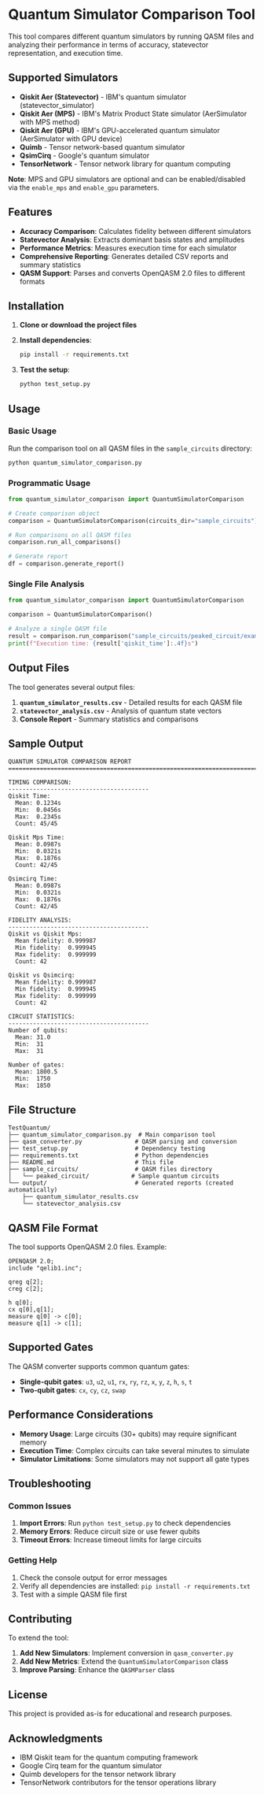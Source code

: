 # Quantum Simulator Comparison Tool

This tool compares different quantum simulators by running QASM files and analyzing their performance in terms of accuracy, statevector representation, and execution time.

## Supported Simulators

- **Qiskit Aer (Statevector)** - IBM's quantum simulator (statevector_simulator)
- **Qiskit Aer (MPS)** - IBM's Matrix Product State simulator (AerSimulator with MPS method)
- **Qiskit Aer (GPU)** - IBM's GPU-accelerated quantum simulator (AerSimulator with GPU device)
- **Quimb** - Tensor network-based quantum simulator
- **QsimCirq** - Google's quantum simulator
- **TensorNetwork** - Tensor network library for quantum computing

**Note**: MPS and GPU simulators are optional and can be enabled/disabled via the `enable_mps` and `enable_gpu` parameters.

## Features

- **Accuracy Comparison**: Calculates fidelity between different simulators
- **Statevector Analysis**: Extracts dominant basis states and amplitudes
- **Performance Metrics**: Measures execution time for each simulator
- **Comprehensive Reporting**: Generates detailed CSV reports and summary statistics
- **QASM Support**: Parses and converts OpenQASM 2.0 files to different formats

## Installation

1. **Clone or download the project files**

2. **Install dependencies**:
   ```bash
   pip install -r requirements.txt
   ```

3. **Test the setup**:
   ```bash
   python test_setup.py
   ```

## Usage

### Basic Usage

Run the comparison tool on all QASM files in the `sample_circuits` directory:

```bash
python quantum_simulator_comparison.py
```

### Programmatic Usage

```python
from quantum_simulator_comparison import QuantumSimulatorComparison

# Create comparison object
comparison = QuantumSimulatorComparison(circuits_dir="sample_circuits")

# Run comparisons on all QASM files
comparison.run_all_comparisons()

# Generate report
df = comparison.generate_report()
```

### Single File Analysis

```python
from quantum_simulator_comparison import QuantumSimulatorComparison

comparison = QuantumSimulatorComparison()

# Analyze a single QASM file
result = comparison.run_comparison("sample_circuits/peaked_circuit/example.qasm")
print(f"Execution time: {result['qiskit_time']:.4f}s")
```

## Output Files

The tool generates several output files:

1. **`quantum_simulator_results.csv`** - Detailed results for each QASM file
2. **`statevector_analysis.csv`** - Analysis of quantum state vectors
3. **Console Report** - Summary statistics and comparisons

## Sample Output

```
QUANTUM SIMULATOR COMPARISON REPORT
================================================================================

TIMING COMPARISON:
----------------------------------------
Qiskit Time:
  Mean: 0.1234s
  Min:  0.0456s
  Max:  0.2345s
  Count: 45/45

Qiskit Mps Time:
  Mean: 0.0987s
  Min:  0.0321s
  Max:  0.1876s
  Count: 42/45

Qsimcirq Time:
  Mean: 0.0987s
  Min:  0.0321s
  Max:  0.1876s
  Count: 42/45

FIDELITY ANALYSIS:
----------------------------------------
Qiskit vs Qiskit Mps:
  Mean fidelity: 0.999987
  Min fidelity:  0.999945
  Max fidelity:  0.999999
  Count: 42

Qiskit vs Qsimcirq:
  Mean fidelity: 0.999987
  Min fidelity:  0.999945
  Max fidelity:  0.999999
  Count: 42

CIRCUIT STATISTICS:
----------------------------------------
Number of qubits:
  Mean: 31.0
  Min:  31
  Max:  31

Number of gates:
  Mean: 1800.5
  Min:  1750
  Max:  1850
```

## File Structure

```
TestQuantum/
├── quantum_simulator_comparison.py  # Main comparison tool
├── qasm_converter.py               # QASM parsing and conversion
├── test_setup.py                   # Dependency testing
├── requirements.txt                # Python dependencies
├── README.md                       # This file
├── sample_circuits/                # QASM files directory
│   └── peaked_circuit/            # Sample quantum circuits
└── output/                         # Generated reports (created automatically)
    ├── quantum_simulator_results.csv
    └── statevector_analysis.csv
```

## QASM File Format

The tool supports OpenQASM 2.0 files. Example:

```qasm
OPENQASM 2.0;
include "qelib1.inc";

qreg q[2];
creg c[2];

h q[0];
cx q[0],q[1];
measure q[0] -> c[0];
measure q[1] -> c[1];
```

## Supported Gates

The QASM converter supports common quantum gates:

- **Single-qubit gates**: `u3`, `u2`, `u1`, `rx`, `ry`, `rz`, `x`, `y`, `z`, `h`, `s`, `t`
- **Two-qubit gates**: `cx`, `cy`, `cz`, `swap`

## Performance Considerations

- **Memory Usage**: Large circuits (30+ qubits) may require significant memory
- **Execution Time**: Complex circuits can take several minutes to simulate
- **Simulator Limitations**: Some simulators may not support all gate types

## Troubleshooting

### Common Issues

1. **Import Errors**: Run `python test_setup.py` to check dependencies
2. **Memory Errors**: Reduce circuit size or use fewer qubits
3. **Timeout Errors**: Increase timeout limits for large circuits

### Getting Help

1. Check the console output for error messages
2. Verify all dependencies are installed: `pip install -r requirements.txt`
3. Test with a simple QASM file first

## Contributing

To extend the tool:

1. **Add New Simulators**: Implement conversion in `qasm_converter.py`
2. **Add New Metrics**: Extend the `QuantumSimulatorComparison` class
3. **Improve Parsing**: Enhance the `QASMParser` class

## License

This project is provided as-is for educational and research purposes.

## Acknowledgments

- IBM Qiskit team for the quantum computing framework
- Google Cirq team for the quantum simulator
- Quimb developers for the tensor network library
- TensorNetwork contributors for the tensor operations library 
